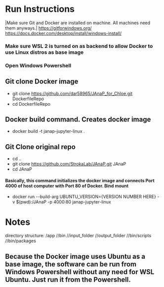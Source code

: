 # Run Instructions 

|Make sure Git and Docker are installed on machine. All machines need them anyways.|
https://gitforwindows.org/
https://docs.docker.com/desktop/install/windows-install/

### Make sure WSL 2 is turned on as backend to allow Docker to use Linux distros as base image

### Open Windows Powershell

## Git clone Docker image
- git clone https://github.com/dar58965/JAnaP_for_Chloe.git DockerfileRepo
- cd DockerfileRepo

## Docker build command. Creates docker image
- docker build -t janap-jupyter-linux .

## Git Clone original repo
- cd ..
- git clone https://github.com/StrokaLab/JAnaP.git JAnaP
- cd JAnaP

#### Basically, this command initializes the docker image and connects Port 4000 of host computer with Port 80 of Docker. Bind mount
- docker run --build-arg UBUNTU_VERSION={VERSION NUMBER HERE} -v $(pwd):/JAnaP -p 4000:80 janap-jupyter-linux


# Notes
directory structure: 
/app
//bin //input_folder //output_folder 
//bin/scripts //bin/packages

## Because the Docker image uses Ubuntu as a base image, the software can be run from Windows Powershell without any need for WSL Ubuntu. Just run it from the Powershell. 